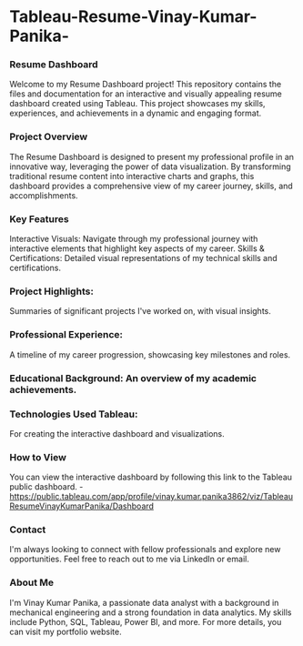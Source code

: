 # Tableau-Resume-Vinay-Kumar-Panika-

### Resume Dashboard
Welcome to my Resume Dashboard project! This repository contains the files and documentation for an interactive and visually appealing resume dashboard created using Tableau. This project showcases my skills, experiences, and achievements in a dynamic and engaging format.

### Project Overview
The Resume Dashboard is designed to present my professional profile in an innovative way, leveraging the power of data visualization. By transforming traditional resume content into interactive charts and graphs, this dashboard provides a comprehensive view of my career journey, skills, and accomplishments.

### Key Features
Interactive Visuals: Navigate through my professional journey with interactive elements that highlight key aspects of my career.
Skills & Certifications: Detailed visual representations of my technical skills and certifications.

### Project Highlights: 
Summaries of significant projects I've worked on, with visual insights.

### Professional Experience: 
A timeline of my career progression, showcasing key milestones and roles.

### Educational Background: An overview of my academic achievements.

### Technologies Used Tableau: 
For creating the interactive dashboard and visualizations.

### How to View

You can view the interactive dashboard by following this link to the Tableau public dashboard. - https://public.tableau.com/app/profile/vinay.kumar.panika3862/viz/TableauResumeVinayKumarPanika/Dashboard

### Contact
I'm always looking to connect with fellow professionals and explore new opportunities. Feel free to reach out to me via LinkedIn or email.

### About Me
I'm Vinay Kumar Panika, a passionate data analyst with a background in mechanical engineering and a strong foundation in data analytics. My skills include Python, SQL, Tableau, Power BI, and more. For more details, you can visit my portfolio website.
